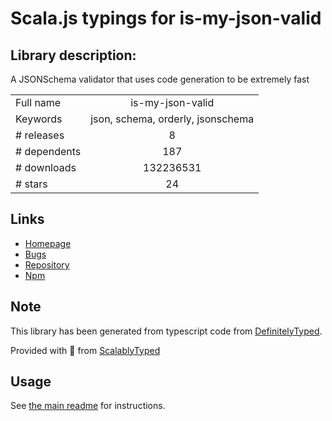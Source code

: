 
# Scala.js typings for is-my-json-valid


## Library description:
A JSONSchema validator that uses code generation to be extremely fast

|                    |                 |
| ------------------ | :-------------: |
| Full name          | is-my-json-valid |
| Keywords           | json, schema, orderly, jsonschema |
| # releases         | 8 |
| # dependents       | 187 |
| # downloads        | 132236531 |
| # stars            | 24 |

## Links
- [Homepage](https://github.com/mafintosh/is-my-json-valid)
- [Bugs](https://github.com/mafintosh/is-my-json-valid/issues)
- [Repository](https://github.com/mafintosh/is-my-json-valid)
- [Npm](https://www.npmjs.com/package/is-my-json-valid)
    


## Note
This library has been generated from typescript code from [DefinitelyTyped](https://definitelytyped.org).

Provided with :purple_heart: from [ScalablyTyped](https://github.com/oyvindberg/ScalablyTyped)

## Usage
See [the main readme](../../readme.md) for instructions.


